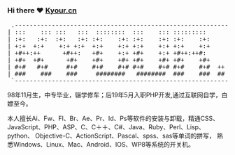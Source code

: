 ### Hi there ❤️ [Kyour.cn](http://www.kyour.cn "Kyour.cn")

<pre align="center">
 .----------------------------------------------------------------------------------.
| :::    ::: :::   :::  ::::::::  :::    ::: :::::::::        ::::::::  ::::    :::  |
| :+:   :+:  :+:   :+: :+:    :+: :+:    :+: :+:    :+:      :+:    :+: :+:+:   :+:  |
| +:+  +:+    +:+ +:+  +:+    +:+ +:+    +:+ +:+    +:+      +:+        :+:+:+  +:+  |
| +#++:++      +#++:   +#+    +:+ +#+    +:+ +#++:++#:       +#+        +#+ +:+ +#+  |
| +#+  +#+      +#+    +#+    +#+ +#+    +#+ +#+    +#+      +#+        +#+  +#+#+#  |
| #+#   #+#     #+#    #+#    #+# #+#    #+# #+#    #+#  ++  #+#    #+# #+#   #+#+#  |
| ###    ###    ###     ########   ########  ###    ###  ##   ########  ###    ####  |
 `----------------------------------------------------------------------------------'
</pre>

98年11月生，中专毕业，辍学修车；后19年5月入职PHP开发,通过互联网自学，白嫖至今。

本人擅长Ai、Fw、Fl、Br、Ae、Pr、Id、Ps等软件的安装与卸载，精通CSS、
JavaScript、PHP、ASP、C、C＋＋、C#、Java、Ruby、Perl、Lisp、python、
Objective-C、ActionScript、Pascal、spss、sas等单词的拼写，
熟悉Windows、Linux、Mac、Android、IOS、WP8等系统的开关机。
